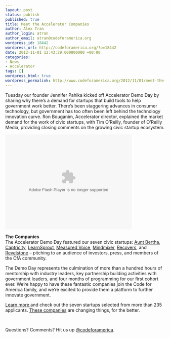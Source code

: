 ```yaml
---
layout: post
status: publish
published: true
title: Meet the Accelerator Companies
author: Alex Tran
author_login: atran
author_email: atran@codeforamerica.org
wordpress_id: 18442
wordpress_url: http://codeforamerica.org/?p=18442
date: 2012-11-01 12:43:29.000000000 +00:00
categories:
- News
- Accelerator
tags: []
wordpress_html: true
wordpress_permalink: http://www.codeforamerica.org/2012/11/01/meet-the-accelerator-companies/
---
```


<p>Tuesday our founder Jennifer Pahlka kicked off Accelerator Demo Day by sharing why there’s a demand for startups that build tools to help government work better. There’s been staggering advances in consumer technology, but government has too often been left behind the technology innovation curve. Ron Bouganim, Accelerator director, explained the market demand for the work of civic startups, with Tim O’Reilly, founder of O’Reilly Media, providing closing comments on the growing civic startup ecosystem.</p>
<p><object height="300" width="400"><param name="flashvars" value="offsite=true&amp;lang=en-us&amp;page_show_url=%2Fphotos%2Fcodeforamerica%2Fsets%2F72157631891920857%2Fshow%2F&amp;page_show_back_url=%2Fphotos%2Fcodeforamerica%2Fsets%2F72157631891920857%2F&amp;set_id=72157631891920857&amp;jump_to="></param><param name="movie" value="http://www.flickr.com/apps/slideshow/show.swf?v=122138"></param><param name="allowFullScreen" value="true"></param><embed allowfullscreen="true" flashvars="offsite=true&amp;lang=en-us&amp;page_show_url=%2Fphotos%2Fcodeforamerica%2Fsets%2F72157631891920857%2Fshow%2F&amp;page_show_back_url=%2Fphotos%2Fcodeforamerica%2Fsets%2F72157631891920857%2F&amp;set_id=72157631891920857&amp;jump_to=" height="300" src="http://www.flickr.com/apps/slideshow/show.swf?v=122138" type="application/x-shockwave-flash" width="400"></embed></object></p>
<p><strong>The Companies</strong><br/>
The Accelerator Demo Day featured our seven civic startups: <a href="http://www.auntbertha.com/">Aunt Bertha</a>, <a href="http://www.captricity.com/">Captricity</a>, <a href="http://www.learnsprout.com/">LearnSprout</a>, <a href="http://www.measuredvoice.com/">Measured Voice</a>, <a href="http://www.mindmixer.com/">Mindmixer</a>, <a href="http://www.recovers.org/">Recovers</a>, and <a href="http://www.revelstonelabs.com/">Revelstone</a> – pitching to an audience of investors, press, and members of the CfA community.</p>
<p>The Demo Day represents the culmination of more than a hundred hours of mentorship with industry leaders, key partnership building activities with government leaders, and four months of programming for our first cohort ever. We’re happy to have these fantastic companies join the Code for America family, and we’re excited to provide them a platform to further innovate government.</p>
<p><a href="http://codeforamerica.org/accelerator/">Learn more </a>and check out the seven startups selected from more than 235 applicants. <a href="http://codeforamerica.org/2012startups" target="_blank">These companies</a> are changing things, for the better.</p>
<p> </p>
<p>Questions? Comments? Hit us up <a href="http://twitter.com/codeforamerica" target="_blank">@codeforamerica</a>.</p>
